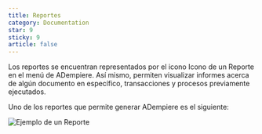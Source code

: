 ```yaml
---
title: Reportes
category: Documentation
star: 9
sticky: 9
article: false
---
```


Los reportes se encuentran representados por el icono Icono de un Reporte en el menú de ADempiere. Así mismo, permiten visualizar informes acerca de algún documento en específico, transacciones y procesos previamente ejecutados.

Uno de los reportes que permite generar ADempiere es el siguiente:

![Ejemplo de un Reporte](/assets/img/docs/basic-rules/reports.png)